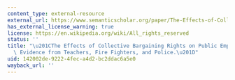 ```yaml
---
content_type: external-resource
external_url: https://www.semanticscholar.org/paper/The-Effects-of-Collective-Bargaining-Rights-on-Frandsen/3faf4b375b96bc3e71fe45ee9cbf96dec7238d29?p2df
has_external_license_warning: true
license: https://en.wikipedia.org/wiki/All_rights_reserved
status: ''
title: "\u201CThe Effects of Collective Bargaining Rights on Public Employee Compensation:\
  \ Evidence from Teachers, Fire Fighters, and Police.\u201D"
uid: 142002de-9222-4fec-a4d2-bc2ddac6a5e0
wayback_url: ''
---
```

